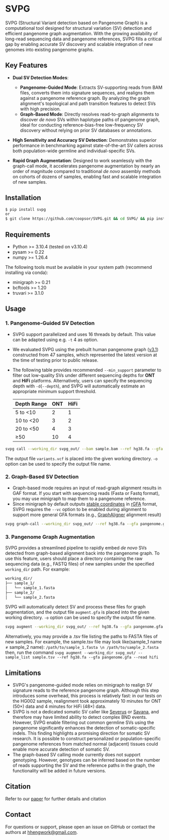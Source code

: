 # SVPG
SVPG</b> (Structural Variant detection based on Pangenome Graph) is a computational tool designed for structural variation (SV) detection and efficient pangenome graph augmentation. With the growing availability of long-read sequencing data and pangenome references, SVPG fills a critical gap by enabling accurate SV discovery and scalable integration of new genomes into existing pangenome graphs.

## Key Features

* **Dual SV Detection Modes**:

  * **Pangenome-Guided Mode**:  Extracts SV-supporting reads from BAM files, converts them into signature sequences, and realigns them against a pangenome reference graph. By analyzing the graph alignment's topological and path transition features to detect SVs with high precision.
  * **Graph-Based Mode**: Directly resolves read-to-graph alignments to discover _de novo_ SVs within haplotype paths of pangenome graph, ideal for conducting reference-bias-free low-frequency SV discovery without relying on prior SV databases or annotations.
* **High Sensitivity and Accuracy SV Detection**: Demonstrates superior performance in benchmarking against state-of-the-art SV callers across both population-wide germline and individual-specific SVs.
* **Rapid Graph Augmentation**: Designed to work seamlessly with the graph-call mode, it accelerates pangenome augmentation by nearly an order of magnitude compared to traditional _de novo_ assembly methods on cohorts of dozens of samples, enabling fast and scalable integration of new samples.
## Installation

```bash
$ pip install svpg
or
$ git clone https://github.com/coopsor/SVPG.git && cd SVPG/ && pip install . 
```

## Requirements
* Python >= 3.10.4 (tested on v3.10.4)
* pysam >= 0.22
* numpy >= 1.26.4 

The following tools must be available in your system path (recommend installing via conda):
* minigraph >= 0.21
* bcftools >= 1.20
* truvari >= 3.1.0

## Usage

### 1. Pangenome-Guided SV Detection
* SVPG support parallelized and uses 16 threads by default. This value can be adapted using e.g. `-t` 4 as option.
* We evaluated SVPG using the prebuilt human pangenome graph ([v3.1](https://zenodo.org/records/10693675)) constructed from 47 samples, which represented the latest version at the time of testing prior to public release. 
* The following table provides recommended `--min_support` parameter to filter out low-quality SVs under different sequencing depths for **ONT** and **HiFi** platforms. Alternatively, users can specify the sequencing depth with `-d`(`--depth`), and SVPG will automatically estimate an appropriate minimum support threshold.

  | Depth Range  | ONT | HiFi |
  |--------------|-----|------|
  | 5 to <10     | 2   | 1    |
  | 10 to <20    | 3   | 2    |
  | 20 to <50    | 4   | 3    |
  | ≥50          | 10  | 4    |

```bash
svpg call --working_dir svpg_out/ --bam sample.bam --ref hg38.fa --gfa pangenome.gfa --read ont -s 3
```
The output file `variants.vcf` is placed into the given working directory. `-o` option can be used to specify the output file name.

### 2. Graph-Based SV Detection
* Graph-based mode requires an input of read-graph alignment results in GAF format. If you start with sequencing reads (Fasta or Fastq format), you may use minigraph to map them to a pangenome reference.
* Since minigraph by default outputs [stable coordinates](https://github.com/lh3/gfatools/blob/master/doc/rGFA.md#the-graph-alignment-format-gaf) in [rGFA](https://github.com/lh3/gfatools/blob/master/doc/rGFA.md) format, SVPG requires the `--vc` option to be enabled during alignment to support more general GFA formats (e.g., [GraphAligner](https://github.com/maickrau/GraphAligner) alignment result)

```bash
svpg graph-call --working_dir svpg_out/ --ref hg38.fa --gfa pangenome.gfa --gaf sample.gaf --read ont -s 3
```

### 3. Pangenome Graph Augmentation
SVPG provides a streamlined pipeline to rapidly embed _de novo_ SVs detected from graph-based alignment back into the pangenome graph.
To use this feature, users should place a directory containing the raw sequencing data (e.g., FASTQ files) of new samples under the specified `working_dir` path. For example:
```bash
working_dir/
├── sample_1/
│   └── sample_1.fasta
├── sample_2/
│   └── sample_2.fasta
```
SVPG will automatically detect SV and process these files for graph augmentation, and the output file `augment.gfa` is placed into the given working directory. `-o` option can be used to specify the output file name.
```bash
svpg augment --working_dir svpg_out/ --ref hg38.fa --gfa pangenome.gfa --read hifi
```
Alternatively, you may provide a .tsv file listing the paths to FASTA files of new samples.
For example, the sample.tsv file may look like(sample_1 name ≠ sample_2 name):
`/path/to/sample_1.fasta \n /path/to/sample_2.fasta`
then, run the command `svpg augment --working_dir svpg_out/ --sample_list sample.tsv --ref hg38.fa --gfa pangenome.gfa --read hifi` 

## Limitations
* SVPG's pangenome-guided mode relies on minigraph to realign SV signature reads to the reference pangenome graph. Although this step introduces some overhead, this process is relatively fast: in our tests on the HG002 sample, realignment took approximately 10 minutes for ONT (50×) data and 4 minutes for HiFi (48×) data.
* SVPG is not a dedicated somatic SV caller like [Severus](https://github.com/KolmogorovLab/Severus) or [Savana](https://github.com/cortes-ciriano-lab/savana), and therefore may have limited ability to detect complex BND events. However, SVPG enable filtering out common germline SVs using the pangenome significantly enhances the detection of somatic-specific indels. This finding highlights a promising direction for somatic SV research. It is possible to construct personalized or population-specific pangenome references from matched normal (adjacent) tissues could enable more accurate detection of somatic SV.
* The graph-based SV calling mode currently does not support genotyping. However, genotypes can be inferred based on the number of reads supporting the SV and the reference paths in the graph, the functionality will be added in future versions.
 
## Citation
Refer to our [paper](https://doi.org/10.1101/2025.07.11.664486) for further details and citation

## Contact

For questions or support, please open an issue on GitHub or contact the authors at [hhengwork@gmail.com](mailto:hhengwork@gmail.com).
